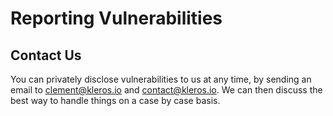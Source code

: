 # Reporting Vulnerabilities

## Contact Us

You can privately disclose vulnerabilities to us at any time, by sending an email to clement@kleros.io and contact@kleros.io. We can then discuss the best way to handle things on a case by case basis.

